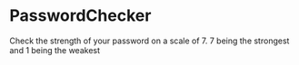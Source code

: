 # PasswordChecker
Check the strength of your password on a scale of 7. 7 being the strongest and 1 being the weakest
